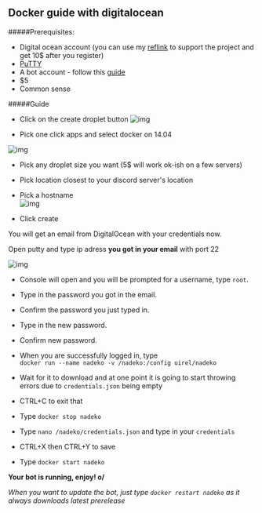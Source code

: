 ## Docker guide with digitalocean

#####Prerequisites:
- Digital ocean account (you can use my [reflink][reflink] to support the project and get 10$ after you register)
- [PuTTY][PuTTY] 
- A bot account - follow this [guide][guide]
- $5
- Common sense

#####Guide
- Click on the create droplet button
![img](http://i.imgur.com/g2ayOcC.png)

- Pick one click apps and select docker on 14.04 

![img](http://imgur.com/065Xkme.png)

- Pick any droplet size you want (5$ will work ok-ish on a few servers)
- Pick location closest to your discord server's location
- Pick a hostname  
![img](http://imgur.com/ifPKB6p.png)

- Click create 

You will get an email from DigitalOcean with your credentials now.

Open putty and type ip adress **you got in your email** with port 22  

![img](http://imgur.com/Mh5ehsh.png)

- Console will open and you will be prompted for a username, type `root`.  
- Type in the password you got in the email.  
- Confirm the password you just typed in.  
- Type in the new password.  
- Confirm new password.  

- When you are successfully logged in, type   
`docker run --name nadeko -v /nadeko:/config uirel/nadeko`

- Wait for it to download and at one point it is going to start throwing errors due to `credentials.json` being empty  
- CTRL+C to exit that  
- Type `docker stop nadeko`  
- Type `nano /nadeko/credentials.json` and type in your `credentials`  
- CTRL+X then CTRL+Y to save  
- Type `docker start nadeko`  

**Your bot is running, enjoy! o/**

*When you want to update the bot, just type `docker restart nadeko` as it always downloads latest prerelease*

[reflink]: http://m.do.co/c/46b4d3d44795/
[PuTTY]: http://www.chiark.greenend.org.uk/~sgtatham/putty/download.html
[guide]: http://discord.kongslien.net/guide.html
